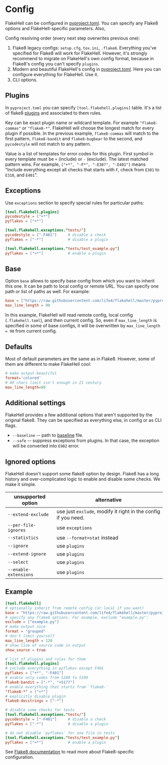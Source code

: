 # Config

FlakeHell can be configured in [pyproject.toml](https://www.python.org/dev/peps/pep-0518/). You can specify any Flake8 options and FlakeHell-specific parameters. Also,

Config resolving order (every next step overwrites previous one):

1. Flake8 legacy configs: `setup.cfg`, `tox.ini`, `.flake8`. Everything you've specified for Flake8 will work for FlakeHell. However, it's strongly recommend to migrate on FlakeHell's own config format, because in Flake8's config you can't specify `plugins`.
1. Modern and beautiful FlakeHell's config in [pyproject.toml](https://www.python.org/dev/peps/pep-0518/). Here you can configure everything for FlakeHell. Use it.
1. CLI options.

## Plugins

In `pyproject.toml` you can specify `[tool.flakehell.plugins]` table. It's a list of flake8 [plugins](plugins) and associated to them rules.

Key can be exact plugin name or wildcard template. For example `"flake8-commas"` or `"flake8-*"`. FlakeHell will choose the longest match for every plugin if possible. In the previous example, `flake8-commas` will match to the first pattern, `flake8-bandit` and `flake8-bugbear` to the second, and `pycodestyle` will not match to any pattern.

Value is a list of templates for error codes for this plugin. First symbol in every template must be `+` (include) or `-` (exclude). The latest matched pattern wins. For example, `["+*", "-F*", "-E30?", "-E401"]` means "Include everything except all checks that starts with `F`, check from `E301` to `E310`, and `E401`".

## Exceptions

Use `exceptions` section to specify special rules for particular paths:

```toml
[tool.flakehell.plugins]
pycodestyle = ["+*"]
pyflakes = ["+*"]

[tool.flakehell.exceptions."tests/"]
pycodestyle = ["-F401"]     # disable a check
pyflakes = ["-*"]           # disable a plugin

[tool.flakehell.exceptions."tests/test_example.py"]
pyflakes = ["+*"]           # enable a plugin
```

## Base

Option `base` allows to specify base config from which you want to inherit this one. It can be path to local config or remote URL. You can specify one path or list of paths as well. For example:

```toml
base = ["https://raw.githubusercontent.com/life4/flakehell/master/pyproject.toml", ".flakehell.toml"]
max_line_length = 90
```

In this example, FlakeHell will read remote config, local config (`.flakehell.toml`), and then current config. So, even if `max_line_length` is specified in some of base configs, it will be overwritten by `max_line_length = 90` from current config.

## Defaults

Most of default parameters are the same as in Flake8. However, some of them are different to make FlakeHell cool:

```toml
# make output beautiful
format='colored'
# 80 chars limit isn't enough in 21 century
max_line_length=90
```

## Additional settings

FlakeHell provides a few additional options that aren't supported by the original flake8. They can be specified as everything else, in config or as CLI flags.

+ `--baseline` -- path to [baseline](commands/baseline) file.
+ `--safe` -- suppress exceptions from plugins. In that case, the exception will be converted into `E902` error.

## Ignored options

FlakeHell doesn't support some flake8 option by design. Flake8 has a long history and over-complicated logic to enable and disable some checks. We make it simple.

| unsupported option    | alternative                   |
| --------------------- | ----------------------------- |
| `--extend-exclude`    | use just `exclude`, modify it right in the config if you need. |
| `--per-file-ignores`  | use `exceptions`              |
| `--statistics`        | use `--format=stat` instead   |
| `--ignore`            | use `plugins`                 |
| `--extend-ignore`     | use `plugins`                 |
| `--select`            | use `plugins`                 |
| `--enable-extensions` | use `plugins`                 |

## Example

```toml
[tool.flakehell]
# optionally inherit from remote config (or local if you want)
base = "https://raw.githubusercontent.com/life4/flakehell/master/pyproject.toml"
# specify any flake8 options. For example, exclude "example.py":
exclude = ["example.py"]
# make output nice
format = "grouped"
# don't limit yourself
max_line_length = 120
# show line of source code in output
show_source = true

# list of plugins and rules for them
[tool.flakehell.plugins]
# include everything in pyflakes except F401
pyflakes = ["+*", "-F401"]
# enable only codes from S100 to S199
flake8-bandit = ["-*", "+S1??"]
# enable everything that starts from `flake8-`
"flake8-*" = ["+*"]
# explicitly disable plugin
flake8-docstrings = ["-*"]

# disable some checks for tests
[tool.flakehell.exceptions."tests/"]
pycodestyle = ["-F401"]     # disable a check
pyflakes = ["-*"]           # disable a plugin

# do not disable `pyflakes` for one file in tests
[tool.flakehell.exceptions."tests/test_example.py"]
pyflakes = ["+*"]           # enable a plugin
```

See [Flake8 documentation](http://flake8.pycqa.org/en/latest/user/configuration.html) to read more about Flake8-specific configuration.
